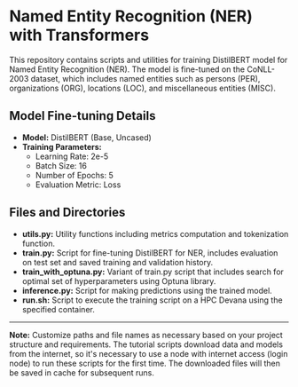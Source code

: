 # Named Entity Recognition (NER) with Transformers

This repository contains scripts and utilities for training DistilBERT model for Named Entity Recognition (NER). The model is fine-tuned on the CoNLL-2003 dataset, which includes named entities such as persons (PER), organizations (ORG), locations (LOC), and miscellaneous entities (MISC).

## Model Fine-tuning Details

- **Model:** DistilBERT (Base, Uncased)
- **Training Parameters:**
  - Learning Rate: 2e-5
  - Batch Size: 16
  - Number of Epochs: 5
  - Evaluation Metric: Loss

## Files and Directories

- **utils.py:** Utility functions including metrics computation and tokenization function.
- **train.py:** Script for fine-tuning DistilBERT for NER, includes evaluation on test set and saved training and validation history.
- **train_with_optuna.py:** Variant of train.py script that includes search for optimal set of hyperparameters using Optuna library.
- **inference.py:** Script for making predictions using the trained model.
- **run.sh:** Script to execute the training script on a HPC Devana using the specified container.

---

**Note:** Customize paths and file names as necessary based on your project structure and requirements. The tutorial scripts download data and models from the internet, so it's necessary to use a node with internet access (login node) to run these scripts for the first time. The downloaded files will then be saved in cache for subsequent runs.
